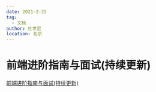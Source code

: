 ```yaml
---
date: 2021-2-25
tag:
  - 文档
author: 杜世宏
location: 北京
---
```


# 前端进阶指南与面试(持续更新)
[前端进阶指南与面试(持续更新)](https://www.kancloud.cn/dsh225/javascript_vue_css/1931863)
